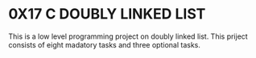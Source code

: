 # 0X17 C DOUBLY LINKED LIST
This is a low level programming project on doubly linked list.
This priject consists of eight madatory tasks and three optional tasks.


